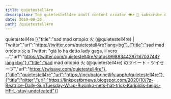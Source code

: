 ```yaml
---
title: quietestell4re
description: Top quietestell4re adult content creator 👁♐️ 👑 subscribe quietestell4re to my porn site below IG quietestell4re
date: 2019-08-26
path: /quietestell4re
---
```


quietestell4re
[{"title":"sad mad απορία 火 (@quietestell4re) | Twitter","url":"https://twitter.com/quietestell4re?lang=bg"},{"title":"sad mad απορία 火 в Twitter: \"già lo ha detto lady gaga, il vero ...","url":"https://twitter.com/quietestell4re/status/998834428716703744?lang=bg"},{"title":"sad mad απορία 火 (@quietestell4re) のツイート - ツイセーブ","url":"https://twisave.com/quietestell4re"},{"title":"quietestell4re","url":"https://incubator.netlify.app/u/quietestell4re"},{"title":"nitter","url":"https://linkpostbrnews.blogspot.com/2020/10/?z-Beatrice-Daily-SunTuesday-Wrap-Rusinko-nets-hat-trick-Karipidis-helps-HF-L-stay-undefeated"}]

